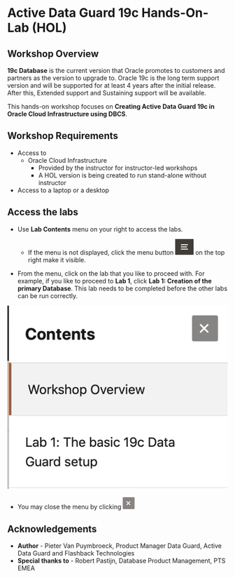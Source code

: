 # Active Data Guard 19c Hands-On-Lab (HOL) #

## Workshop Overview ##

**19c Database** is the current version that Oracle promotes to customers and partners as the version to upgrade to. Oracle 19c is the long term support version and will be supported for at least 4 years after the initial release. After this, Extended support and Sustaining support will be available.

This hands-on workshop focuses on **Creating Active Data Guard 19c in Oracle Cloud Infrastructure using DBCS**.

## Workshop Requirements

- Access to 
	- Oracle Cloud Infrastructure 
    	- Provided by the instructor for instructor-led workshops
    	- A HOL version is being created to run stand-alone without instructor
- Access to a laptop or a desktop 
 

## Access the labs

- Use **Lab Contents** menu on your right to access the labs.
    - If the menu is not displayed, click the menu button ![](./images/menu-button.png) on the top right  make it visible.

- From the menu, click on the lab that you like to proceed with. For example, if you like to proceed to **Lab 1**, click **Lab 1: Creation of the primary Database**. This lab needs to be completed before the other labs can be run correctly.

![](./images/menu.png "")

- You may close the menu by clicking ![](./images/menu-close.png "")

## Acknowledgements ##

- **Author** - Pieter Van Puymbroeck, Product Manager Data Guard, Active Data Guard and Flashback Technologies
- **Special thanks to** - Robert Pastijn, Database Product Management, PTS EMEA